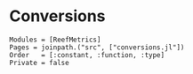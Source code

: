 # Conversions

```@autodocs
Modules = [ReefMetrics]
Pages = joinpath.("src", ["conversions.jl"])
Order   = [:constant, :function, :type]
Private = false
```

